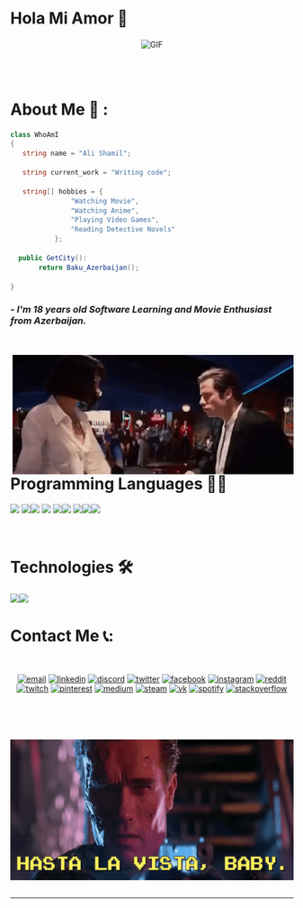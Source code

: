 # Hola Mi Amor 👋

<div align="center">
<img hight="300" width="800" alt="GIF" align="center" src="https://github.com/AliShamil/AliShamil/blob/main/images/patrick1.gif">
</div>

</br>
</br>
</br>


# About Me 💬 :

 ```c#
class WhoAmI
{
    string name = "Ali Shamil";

    string current_work = "Writing code";

    string[] hobbies = {
                "Watching Movie",
                "Watching Anime",
                "Playing Video Games",
                "Reading Detective Novels"
            };

   public GetCity():
		return Baku_Azerbaijan();
		
}
 ```

### ***- I'm 18 years old Software Learning and Movie Enthusiast from Azerbaijan.***
</br>
</br>
<img hight="400" width="500" alt="GIF" align="right" src="https://github.com/AliShamil/AliShamil/blob/main/images/pulp1.gif">

# Programming Languages 👨‍💻
<img src = 'https://github.com/MarikIshtar007/MarikIshtar007/blob/master/images/c-original.svg' width='40'/> <img src = 'https://github.com/MarikIshtar007/MarikIshtar007/blob/master/images/cpp.svg' width='40'/><img src=
"https://img.icons8.com/color/48/null/c-sharp-logo-2.png" width='40'/> <img src = 
'https://github.com/MarikIshtar007/MarikIshtar007/blob/master/images/python2.png' height='40'/>  <img src = 'https://github.com/MarikIshtar007/MarikIshtar007/blob/master/images/html.svg' width='40'/><img src = 'https://github.com/MarikIshtar007/MarikIshtar007/blob/master/images/css.svg' width='40'/> <img src = 'https://github.com/MarikIshtar007/MarikIshtar007/blob/master/images/js.svg' width='40'/><img src = 'https://github.com/MarikIshtar007/MarikIshtar007/blob/master/images/sql.svg' width='40'/><img src=
"https://img.icons8.com/color/48/null/microsoft-sql-server.png" width='40'/> 
</br>
</br>
</br>
 # Technologies 🛠
 <img src="https://img.icons8.com/color/48/null/visual-studio--v2.png"/><img src = 'https://github.com/MarikIshtar007/MarikIshtar007/blob/master/images/git.svg' width='40'/>





# Contact Me 📞:

<p>
 </br>

<p align="center">
  <a href="mailto:elisamilzade@gmail.com"><img src="https://img.icons8.com/color/96/000000/gmail.png" alt="email"/></a>
  <a href="https://www.linkedin.com/in/ali-shamilzade-554623205/"><img src="https://img.icons8.com/color/96/000000/linkedin.png" alt="linkedin"/></a>
  <a href="https://discord.gg/6dwS542c"><img src="https://img.icons8.com/color/96/000000/discord-logo.png" alt="discord"/></a>
  <a href="https://twitter.com/elisamilzade"><img src="https://img.icons8.com/color/96/000000/twitter-squared.png" alt="twitter"/></a>
  <a href="https://www.facebook.com/ali.shamilzade"><img src="https://img.icons8.com/color/96/000000/facebook.png" alt="facebook"/></a>
  <a href="https://www.instagram.com/eliwkashamilzade"><img src="https://img.icons8.com/color/96/000000/instagram-new.png" alt="instagram"/></a>
  <a href="https://www.reddit.com/user/AliShamil"><img src="https://img.icons8.com/color/96/000000/reddit.png" alt="reddit"/></a>
  <a href="https://www.twitch.tv/alishamil_2005"><img src="https://img.icons8.com/color/96/000000/twitch--v2.png" alt="twitch"/></a>
  <a href="https://www.pinterest.com/elisamilzade/"><img src="https://img.icons8.com/color/96/000000/pinterest--v1.png" alt="pinterest"/></a>
  <a href="https://medium.com/@elisamilzade"><img src="https://img.icons8.com/color/96/000000/medium-logo.png" alt="medium"/></a>
  <a href="https://steamcommunity.com/profiles/76561199214079675"><img src="https://img.icons8.com/fluent/96/000000/steam.png" alt="steam"/></a>
  <a href="https://vk.com/id682066337"><img src="https://img.icons8.com/nolan/96/vk-circled.png" alt="vk"/></a>
  <a href="https://open.spotify.com/user/ais4r4xhryx1lzo5d4diowde7"><img src="https://img.icons8.com/color/96/000000/spotify--v1.png" alt="spotify"/></a>
  <a href="https://stackoverflow.com/users/21030271/ali-shamilzade"><img src="https://img.icons8.com/color/96/000000/stackoverflow.png" alt="stackoverflow"/></a>
</p>
 </p>
 


</br>
</br>

</br>
</br>



<div align="center">
<img height="250" width="900" alt="GIF" align="center" src="https://github.com/AliShamil/AliShamil/blob/main/images/HastaLaVista.gif">
</div>

</br>


*************
